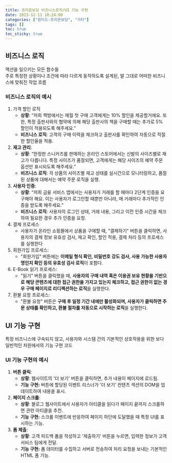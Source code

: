 ```yaml
---
title: 프리온보딩 비즈니스로직/UI 기능 구현
date: 2023-12-11 18:24:00
categories: ["원티드-프리온보딩", "기타"]
tags: []
toc: true
toc_sticky: true
---
```


## 비즈니스 로직

액션을 일으키는 모든 함수들  
주로 특정한 상황이나 조건에 따라 다르게 동작하도록 설계된, 말 그대로 어떠한 비즈니스에 맞춰진 작업 흐름

### 비즈니스 로직의 예시

1. 가격 할인 로직
   - **상황**: “저희 책방에서는 매월 첫 구매 고객에게는 10% 할인을 제공할거에요. 또한, 특정 출판사와의 협약에 의해 해당 출판사의 책을 구매할 때는 추가로 5% 할인이 적용되도록 해주세요.”
   - **비즈니스 로직**: 고객의 구매 이력을 체크하고 출판사를 확인하여 자동으로 적절한 할인율을 적용.
2. **재고 관리**:
   - **상황**: “한정판 스니커즈를 판매하는 온라인 스토어에서는 신발의 사이즈별로 재고가 다릅니다. 특정 사이즈가 품절되면, 고객에게는 해당 사이즈의 예약 주문 옵션만 표시되도록 해주세요.”
   - **비즈니스 로직**: 각 상품의 사이즈별 재고 상태를 실시간으로 모니터링하고, 품절된 상품에 대해서는 예약 주문 로직을 실행.
3. **사용자 인증**:
   - **상황**: “저희 금융 서비스 앱에서는 사용자가 거래를 할 때마다 2단계 인증을 요구해야 해요. 이는 사용자가 로그인할 때뿐만 아니라, 매 거래마다 추가적인 인증을 받도록 해주세요.”
   - **비즈니스 로직**: 사용자의 로그인 상태, 거래 내용, 그리고 이전 인증 시간을 체크하여 필요한 경우 추가 인증을 요청.
4. 결제 프로세스
   - 사용자가 온라인 쇼핑몰에서 상품을 구매할 때, "결제하기" 버튼을 클릭하면, 사용자의 결제 정보 유효성 검사, 재고 확인, 할인 적용, 결제 처리 등의 프로세스를 실행한다
5. 회원가입 프로세스:
   - "회원가입" 버튼에는 **이메일 형식 확인, 비밀번호 강도 검사, 사용 가능한 사용자명인지 확인 등의 유효성 검사 로직**이 포함다.
6. E-Book 읽기 프로세스:
   - "읽기" 버튼을 클릭했을 때, **사용자의 구매 내역 혹은 이용권 보유 현황을 기반으로 해당 콘텐츠에 대한 접근 권한을 가지고 있는지 체크하고, 접근 권한이 없는 경우 구매 페이지로 리디렉션하는 로직**을 실행한다.
7. 환불 요청 프로세스:
   - "환불 요청" 버튼은 **구매 후 일정 기간 내에만 활성화되며, 사용자가 클릭하면 주문 상태를 확인하고, 환불 절차를 자동으로 시작하는 로직**을 실행한다.

## UI 기능 구현

특정 비즈니스에 구속되지 않고, 사용자와 시스템 간의 기본적인 상호작용을 위한 보다 일반적인 차원에서의 기능 구현 코드

### UI 기능 구현의 예시

1. **버튼 클릭**:
   - **상황**: 웹사이트의 '더 보기' 버튼을 클릭하면, 추가 내용이 페이지에 로드됨.
   - **기능 구현:** 버튼에 할당된 이벤트 리스너가 '더 보기' 컨텐츠 섹션의 DOM을 업데이트하여 내용을 표시.
2. **페이지 스크롤**:
   - **상황**: 블로그 웹사이트에서 사용자가 아티클을 읽다가 페이지 끝까지 스크롤하면 관련 아티클을 추천.
   - **기능 구현:** 스크롤 이벤트에 반응하여 페이지 하단에 도달했을 때 특정 UI를 표시하는 기능.
3. **폼 제출**:
   - **상황**: 고객 피드백 폼을 작성하고 '제출하기' 버튼을 누르면, 입력한 정보가 고객 서비스 팀에게 전달.
   - **기능 구현:** 폼 데이터를 수집하고 서버로 전송하여 처리 요청을 보내는 기본적인 HTML 폼 기능.
